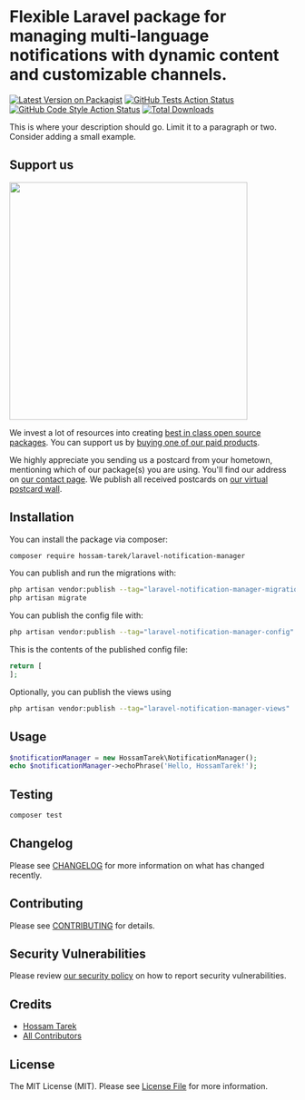 # Flexible Laravel package for managing multi-language notifications with dynamic content and customizable channels.

[![Latest Version on Packagist](https://img.shields.io/packagist/v/hossam-tarek/laravel-notification-manager.svg?style=flat-square)](https://packagist.org/packages/hossam-tarek/laravel-notification-manager)
[![GitHub Tests Action Status](https://img.shields.io/github/actions/workflow/status/hossam-tarek/laravel-notification-manager/run-tests.yml?branch=main&label=tests&style=flat-square)](https://github.com/hossam-tarek/laravel-notification-manager/actions?query=workflow%3Arun-tests+branch%3Amain)
[![GitHub Code Style Action Status](https://img.shields.io/github/actions/workflow/status/hossam-tarek/laravel-notification-manager/fix-php-code-style-issues.yml?branch=main&label=code%20style&style=flat-square)](https://github.com/hossam-tarek/laravel-notification-manager/actions?query=workflow%3A"Fix+PHP+code+style+issues"+branch%3Amain)
[![Total Downloads](https://img.shields.io/packagist/dt/hossam-tarek/laravel-notification-manager.svg?style=flat-square)](https://packagist.org/packages/hossam-tarek/laravel-notification-manager)

This is where your description should go. Limit it to a paragraph or two. Consider adding a small example.

## Support us

[<img src="https://github-ads.s3.eu-central-1.amazonaws.com/laravel-notification-manager.jpg?t=1" width="419px" />](https://spatie.be/github-ad-click/laravel-notification-manager)

We invest a lot of resources into creating [best in class open source packages](https://spatie.be/open-source). You can support us by [buying one of our paid products](https://spatie.be/open-source/support-us).

We highly appreciate you sending us a postcard from your hometown, mentioning which of our package(s) you are using. You'll find our address on [our contact page](https://spatie.be/about-us). We publish all received postcards on [our virtual postcard wall](https://spatie.be/open-source/postcards).

## Installation

You can install the package via composer:

```bash
composer require hossam-tarek/laravel-notification-manager
```

You can publish and run the migrations with:

```bash
php artisan vendor:publish --tag="laravel-notification-manager-migrations"
php artisan migrate
```

You can publish the config file with:

```bash
php artisan vendor:publish --tag="laravel-notification-manager-config"
```

This is the contents of the published config file:

```php
return [
];
```

Optionally, you can publish the views using

```bash
php artisan vendor:publish --tag="laravel-notification-manager-views"
```

## Usage

```php
$notificationManager = new HossamTarek\NotificationManager();
echo $notificationManager->echoPhrase('Hello, HossamTarek!');
```

## Testing

```bash
composer test
```

## Changelog

Please see [CHANGELOG](CHANGELOG.md) for more information on what has changed recently.

## Contributing

Please see [CONTRIBUTING](CONTRIBUTING.md) for details.

## Security Vulnerabilities

Please review [our security policy](../../security/policy) on how to report security vulnerabilities.

## Credits

- [Hossam Tarek](https://github.com/Hossam-Tarek)
- [All Contributors](../../contributors)

## License

The MIT License (MIT). Please see [License File](LICENSE.md) for more information.

